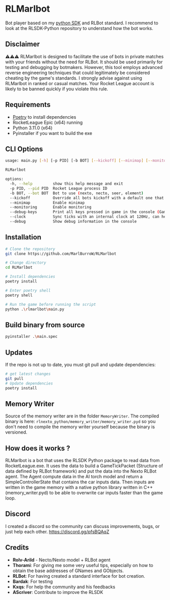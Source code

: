 # RLMarlbot

Bot player based on my [python SDK](https://github.com/MarlBurroW/RLSDK-Python) and RLBot standard.
I recommend to look at the RLSDK-Python repository to understand how the bot works.

## Disclaimer

⚠️⚠️⚠️ RLMarlbot is designed to facilitate the use of bots in private matches with your friends without the need for RLBot. It should be used primarily for testing and debugging by botmakers. However, this tool employs advanced reverse engineering techniques that could legitimately be considered cheating by the game's standards. I strongly advise against using RLMarlbot in ranked or casual matches. Your Rocket League account is likely to be banned quickly if you violate this rule.

## Requirements
- [Poetry](https://python-poetry.org/) to install dependencies
- RocketLeague Epic (x64) running
- Python 3.11.0 (x64)
- Pyinstaller if you want to build the exe


## CLI Options

```bash
usage: main.py [-h] [-p PID] [-b BOT] [--kickoff] [--minimap] [--monitoring] [--debug-keys] [--clock] [--debug]

RLMarlbot

options:
  -h, --help         show this help message and exit
  -p PID, --pid PID  Rocket League process ID
  -b BOT, --bot BOT  Bot to use (nexto, necto, seer, element)
  --kickoff          Override all bots kickoff with a default one that is pretty good. 1 to enable, 0 to disable
  --minimap          Enable minimap
  --monitoring       Enable monitoring
  --debug-keys       Print all keys pressed in game in the console (Gamepad and Keyboard)
  --clock            Sync ticks with an internal clock at 120Hz, can help in case of unstable FPS ingame
  --debug            Show debug information in the console
```


## Installation

```bash	
# Clone the repository
git clone https://github.com/MarlBurroW/RLMarlbot

# Change directory
cd RLMarlbot

# Install dependencies
poetry install

# Enter poetry shell
poetry shell

# Run the game before running the script 
python .\rlmarlbot\main.py
```

## Build binary from source

```bash
pyinstaller .\main.spec
```

## Updates
If the repo is not up to date, you must git pull and update dependencies:
```bash
# get latest changes
git pull
# Update dependencies
poetry install
```


## Memory Writer
Source of the memory writer are in the folder `MemoryWriter`.
The compiled binary is here:  `rlnexto_python/memory_writer/memory_writer.pyd` so you don't need to compile the memory writer yourself because the binary is versioned.

## How does it works ?

RLMarlbot is a bot that uses the RLSDK Python package to read data from RocketLeague.exe. It uses the data to build a GameTickPacket (Structure of data defined by RLBot framework) and put the data into the Nexto RLBot agent. The Agent compute data in the AI torch model and return a SimpleControllerState that contains the car inputs data. Then inputs are written in the game memory with a native python library written in C++ (memory_writer.pyd) to be able to overwrite car inputs faster than the game loop.

## Discord
I created a discord so the community can discuss improvements, bugs, or just help each other.
https://discord.gg/pfsBQAqZ

## Credits

- **Rolv-Arild** - Necto/Nexto model + RLBot agent
- **Thorami**: For giving me some very useful tips, especially on how to obtain the base addresses of GNames and GObjects.
- **RLBot**: For having created a standard interface for bot creation.
- **Bardak**: For testing
- **Kxqs**: For help the community and his feedbacks
- **AScriver**: Contribute to improve the RLSDK
